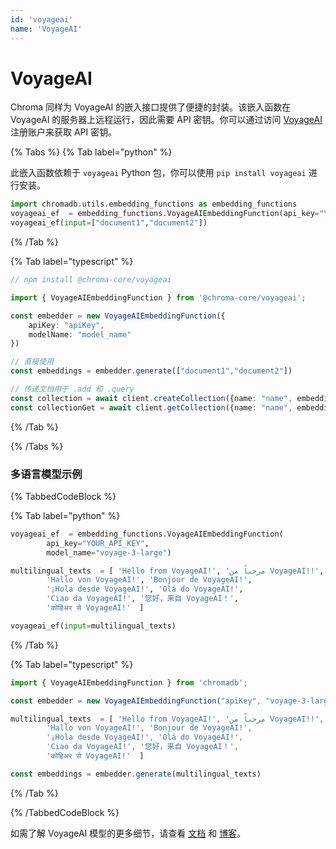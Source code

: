 ```yaml
---
id: 'voyageai'
name: 'VoyageAI'
---
```


# VoyageAI

Chroma 同样为 VoyageAI 的嵌入接口提供了便捷的封装。该嵌入函数在 VoyageAI 的服务器上远程运行，因此需要 API 密钥。你可以通过访问 [VoyageAI](https://dash.voyageai.com/) 注册账户来获取 API 密钥。

{% Tabs %}
{% Tab label="python" %}

此嵌入函数依赖于 `voyageai` Python 包，你可以使用 `pip install voyageai` 进行安装。

```python
import chromadb.utils.embedding_functions as embedding_functions
voyageai_ef  = embedding_functions.VoyageAIEmbeddingFunction(api_key="YOUR_API_KEY",  model_name="voyage-3-large")
voyageai_ef(input=["document1","document2"])
```

{% /Tab %}

{% Tab label="typescript" %}

```typescript
// npm install @chroma-core/voyageai

import { VoyageAIEmbeddingFunction } from '@chroma-core/voyageai';

const embedder = new VoyageAIEmbeddingFunction({
    apiKey: "apiKey", 
    modelName: "model_name"
})

// 直接使用
const embeddings = embedder.generate(["document1","document2"])

// 传递文档用于 .add 和 .query
const collection = await client.createCollection({name: "name", embeddingFunction: embedder})
const collectionGet = await client.getCollection({name: "name", embeddingFunction: embedder})
```

{% /Tab %}

{% /Tabs %}

### 多语言模型示例

{% TabbedCodeBlock %}

{% Tab label="python" %}

```python
voyageai_ef  = embedding_functions.VoyageAIEmbeddingFunction(
        api_key="YOUR_API_KEY",
        model_name="voyage-3-large")

multilingual_texts  = [ 'Hello from VoyageAI!', 'مرحباً من VoyageAI!!',
        'Hallo von VoyageAI!', 'Bonjour de VoyageAI!',
        '¡Hola desde VoyageAI!', 'Olá do VoyageAI!',
        'Ciao da VoyageAI!', '您好，来自 VoyageAI！',
        'कोहिअर से VoyageAI!'  ]

voyageai_ef(input=multilingual_texts)

```

{% /Tab %}

{% Tab label="typescript" %}

```typescript
import { VoyageAIEmbeddingFunction } from 'chromadb';

const embedder = new VoyageAIEmbeddingFunction("apiKey", "voyage-3-large")

multilingual_texts  = [ 'Hello from VoyageAI!', 'مرحباً من VoyageAI!!',
        'Hallo von VoyageAI!', 'Bonjour de VoyageAI!',
        '¡Hola desde VoyageAI!', 'Olá do VoyageAI!',
        'Ciao da VoyageAI!', '您好，来自 VoyageAI！',
        'कोहिअर से VoyageAI!'  ]

const embeddings = embedder.generate(multilingual_texts)

```

{% /Tab %}

{% /TabbedCodeBlock %}

如需了解 VoyageAI 模型的更多细节，请查看 [文档](https://docs.voyageai.com/docs/introduction) 和 [博客](https://blog.voyageai.com/)。